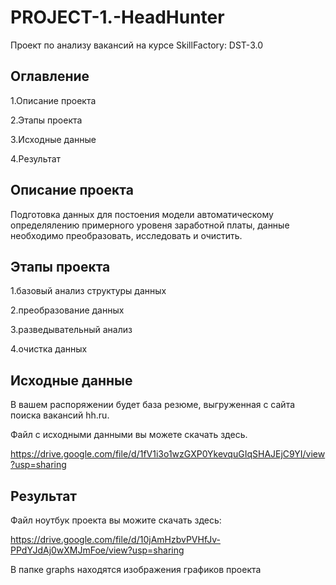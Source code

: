 # PROJECT-1.-HeadHunter
Проект по анализу вакансий на курсе SkillFactory: DST-3.0

## Оглавление  
1.Описание проекта

2.Этапы проекта

3.Исходные данные

4.Результат


## Описание проекта
Подготовка данных для постоения модели автоматическому определялению примерного уровеня заработной платы, данные необходимо преобразовать, исследовать и очистить.

## Этапы проекта
1.базовый анализ структуры данных

2.преобразование данных

3.разведывательный анализ

4.очистка данных

## Исходные данные
В вашем распоряжении будет база резюме, выгруженная с сайта поиска вакансий hh.ru.

Файл с исходными данными вы можете скачать здесь.

https://drive.google.com/file/d/1fV1i3o1wzGXP0YkevquGIqSHAJEjC9YI/view?usp=sharing

## Результат
Файл ноутбук проекта вы можите скачать здесь:

https://drive.google.com/file/d/10jAmHzbvPVHfJv-PPdYJdAj0wXMJmFoe/view?usp=sharing

В папке graphs находятся изображения графиков проекта